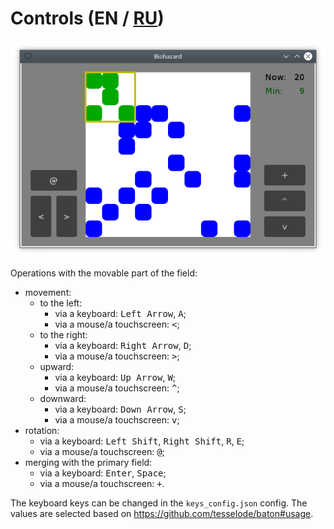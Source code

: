# Controls (EN / [RU](controls_ru.md))

![](screenshot.png)

Operations with the movable part of the field:

- movement:
  - to the left:
    - via a keyboard: <kbd>Left Arrow</kbd>, <kbd>A</kbd>;
    - via a mouse/a touchscreen: <kbd><</kbd>;
  - to the right:
    - via a keyboard: <kbd>Right Arrow</kbd>, <kbd>D</kbd>;
    - via a mouse/a touchscreen: <kbd>></kbd>;
  - upward:
    - via a keyboard: <kbd>Up Arrow</kbd>, <kbd>W</kbd>;
    - via a mouse/a touchscreen: <kbd>^</kbd>;
  - downward:
    - via a keyboard: <kbd>Down Arrow</kbd>, <kbd>S</kbd>;
    - via a mouse/a touchscreen: <kbd>v</kbd>;
- rotation:
  - via a keyboard: <kbd>Left Shift</kbd>, <kbd>Right Shift</kbd>, <kbd>R</kbd>, <kbd>E</kbd>;
  - via a mouse/a touchscreen: <kbd>@</kbd>;
- merging with the primary field:
  - via a keyboard: <kbd>Enter</kbd>, <kbd>Space</kbd>;
  - via a mouse/a touchscreen: <kbd>+</kbd>.

The keyboard keys can be changed in the `keys_config.json` config. The values are selected based on https://github.com/tesselode/baton#usage.
